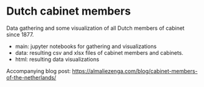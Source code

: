 # Dutch cabinet members
Data gathering and some visualization of all Dutch members of cabinet since 1877. 

- main: jupyter notebooks for gathering and visualizations
- data: resulting csv and xlsx files of cabinet members and cabinets. 
- html: resulting data visualizations

Accompanying blog post: https://almaliezenga.com/blog/cabinet-members-of-the-netherlands/
